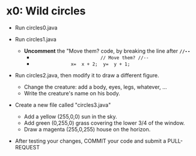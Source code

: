 # x0:  Wild circles

* Run circles0.java

* Run circles1.java
  * __Uncomment__ the "Move them? code, by breaking the line after __`//--`__
    * `                         // Move them? //--`
    * `              x=  x + 2;  y=  y + 1;`

* Run circles2.java, then modify it to draw a different figure.
    * Change the creature:  add a body, eyes, legs, whatever, ...
    * Write the creature's name on his body.
    
* Create a new file called "circles3.java"
    * Add a yellow (255,0,0) sun in the sky.
    * Add green (0,255,0) grass covering the lower 3/4 of the window.
    * Draw a magenta (255,0,255) house on the horizon.

* After testing your changes, COMMIT your code and submit a PULL-REQUEST
